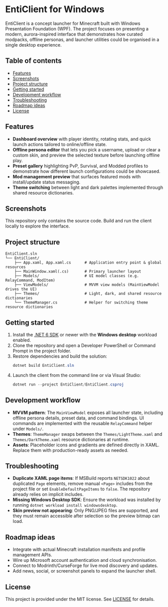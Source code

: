 # EntiClient for Windows

EntiClient is a concept launcher for Minecraft built with Windows Presentation Foundation (WPF). The project focuses on presenting a modern, aurora-inspired interface that demonstrates how curated modpacks, offline personas, and launcher utilities could be organised in a single desktop experience.

## Table of contents
- [Features](#features)
- [Screenshots](#screenshots)
- [Project structure](#project-structure)
- [Getting started](#getting-started)
- [Development workflow](#development-workflow)
- [Troubleshooting](#troubleshooting)
- [Roadmap ideas](#roadmap-ideas)
- [License](#license)

## Features
- **Dashboard overview** with player identity, rotating stats, and quick launch actions tailored to online/offline state.
- **Offline persona editor** that lets you pick a username, upload or clear a custom skin, and preview the selected texture before launching offline play.
- **Preset gallery** highlighting PvP, Survival, and Modded profiles to demonstrate how different launch configurations could be showcased.
- **Mod management preview** that surfaces featured mods with install/update status messaging.
- **Theme switching** between light and dark palettes implemented through shared resource dictionaries.

## Screenshots
This repository only contains the source code. Build and run the client locally to explore the interface.

## Project structure
```
EntiClient.sln
└── EntiClient/
    ├── App.xaml, App.xaml.cs      # Application entry point & global resources
    ├── MainWindow.xaml(.cs)       # Primary launcher layout
    ├── Models/                    # UI model classes (e.g. RelayCommand, ModItem)
    ├── ViewModels/                # MVVM view models (MainViewModel drives the UI)
    ├── Themes/                    # Light, dark, and shared resource dictionaries
    └── ThemeManager.cs            # Helper for switching theme resource dictionaries
```

## Getting started
1. Install the [.NET 6 SDK](https://dotnet.microsoft.com/en-us/download/dotnet/6.0) or newer with the **Windows desktop** workload enabled.
2. Clone the repository and open a Developer PowerShell or Command Prompt in the project folder.
3. Restore dependencies and build the solution:
   ```powershell
   dotnet build EntiClient.sln
   ```
4. Launch the client from the command line or via Visual Studio:
   ```powershell
   dotnet run --project EntiClient/EntiClient.csproj
   ```

## Development workflow
- **MVVM pattern**: The `MainViewModel` exposes all launcher state, including offline persona details, preset data, and command bindings. UI commands are implemented with the reusable `RelayCommand` helper under `Models/`.
- **Themes**: `ThemeManager` swaps between the `Themes/LightTheme.xaml` and `Themes/DarkTheme.xaml` resource dictionaries at runtime.
- **Assets**: Placeholder icons and gradients are defined directly in XAML. Replace them with production-ready assets as needed.

## Troubleshooting
- **Duplicate XAML page items**: If MSBuild reports `NETSDK1022` about duplicated `Page` elements, remove manual `<Page>` includes from the project file or set `EnableDefaultPageItems` to `false`. The repository already relies on implicit includes.
- **Missing Windows Desktop SDK**: Ensure the workload was installed by running `dotnet workload install windowsdesktop`.
- **Skin preview not appearing**: Only PNG/JPEG files are supported, and they must remain accessible after selection so the preview bitmap can load.

## Roadmap ideas
- Integrate with actual Minecraft installation manifests and profile management APIs.
- Wire up Microsoft account authentication and cloud synchronisation.
- Connect to Modrinth/CurseForge for live mod discovery and updates.
- Add news, social, or screenshot panels to expand the launcher shell.

## License

This project is provided under the MIT license. See [LICENSE](LICENSE) for details.
